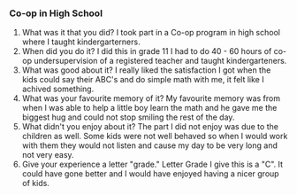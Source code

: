### Co-op in High School 
1. What was it that you did?
    I took part in a Co-op program in high school where I taught kindergarterners. 
2. When did you do it?
    I did this in grade 11 I had to do 40 - 60 hours of co-op undersupervision of a registered teacher and taught kindergarteners.  
3. What was good about it?
    I really liked the satisfaction I got when the kids could say their ABC's and do simple math with me, it felt like I achived something. 
4. What was your favourite memory of it?
    My favourite memory was from when I was able to help a little boy learn the math and he gave me the biggest hug and could not stop smiling the rest of the day. 
5. What didn't you enjoy about it?
    The part I did not enjoy was due to the children as well. Some kids were not well behaved so when I would work with them they would not listen and cause my day to be very long and not very easy. 
6. Give your experience a letter "grade."
    Letter Grade I give this is a "C". It could have gone better and I would have enjoyed having a nicer group of kids.